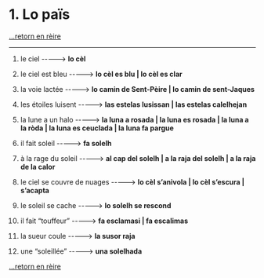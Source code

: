 # 1. ﻿Lo païs

[...retorn en rèire](../sommaire.md)

---

1. le ciel -----> **lo cèl**

2. le ciel est bleu -----> **lo cèl es blu | lo cèl es clar**

3. la voie lactée -----> **lo camin de Sent-Pèire | lo camin de sent-Jaques**

4. les étoiles luisent -----> **las estelas lusissan | las estelas calelhejan**

5. la lune a un halo -----> **la luna a rosada | la luna es rosada | la luna a la ròda | la luna es ceuclada | la luna fa pargue**

6. il fait soleil -----> **fa solelh**

7. à la rage du soleil -----> **al cap del solelh | a la raja del solelh | a la raja de la calor**

8. le ciel se couvre de nuages -----> **lo cèl s’anivola | lo cèl s’escura | s’acapta**

9. le soleil se cache -----> **lo solelh se rescond**

10. il fait “touffeur” -----> **fa esclamasi | fa escalimas**

11. la sueur coule -----> **la susor raja**

12. une “soleillée” -----> **una solelhada**

[...retorn en rèire](../sommaire.md)
